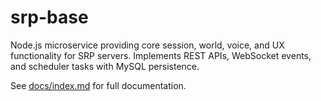 # srp-base

Node.js microservice providing core session, world, voice, and UX functionality for SRP servers. Implements REST APIs, WebSocket events, and scheduler tasks with MySQL persistence.

See [docs/index.md](docs/index.md) for full documentation.
